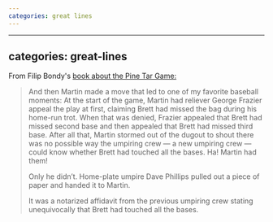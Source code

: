 ```yaml
---
categories: great lines
---
```


---
categories: great-lines
---

From Filip Bondy's [book about the Pine Tar Game:](https://bookshop.org/books/the-pine-tar-game-the-kansas-city-royals-the-new-york-yankees-and-baseball-s-most-absurd-and-entertaining-controversy/9781476777184) 

> And then Martin made a move that led to one of my favorite baseball moments: At the start of the game, Martin had reliever George Frazier appeal the play at first, claiming Brett had missed the bag during his home-run trot. When that was denied, Frazier appealed that Brett had missed second base and then appealed that Brett had missed third base. After all that, Martin stormed out of the dugout to shout there was no possible way the umpiring crew — a new umpiring crew — could know whether Brett had touched all the bases. Ha! Martin had them!</p>
> 
> Only he didn’t. Home-plate umpire Dave Phillips pulled out a piece of paper and handed it to Martin.</p>
> 
> It was a notarized affidavit from the previous umpiring crew stating unequivocally that Brett had touched all the bases.</p>